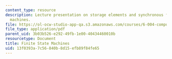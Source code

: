```yaml
---
content_type: resource
description: Lecture presentation on storage elements and synchronous finite state
  machines.
file: https://ol-ocw-studio-app-qa.s3.amazonaws.com/courses/6-004-computation-structures-spring-2009/13f0393a7c56840b8d15efb89f84fe65_MIT6_004s09_lec06.pdf
file_type: application/pdf
parent_uid: 3b03b526-e292-49fb-1e00-40434460010b
resourcetype: Document
title: Finite State Machines
uid: 13f0393a-7c56-840b-8d15-efb89f84fe65
---
```

